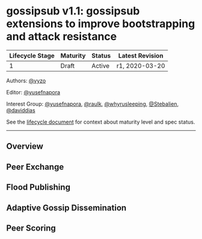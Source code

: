 # gossipsub v1.1: gossipsub extensions to improve bootstrapping and attack resistance

| Lifecycle Stage | Maturity       | Status | Latest Revision |
|-----------------|----------------|--------|-----------------|
| 1               | Draft          | Active | r1, 2020-03-20  |


Authors: [@vyzo]

Editor: [@yusefnapora]

Interest Group: [@yusefnapora], [@raulk], [@whyrusleeping], [@Stebalien], [@daviddias]

[@whyrusleeping]: https://github.com/whyrusleeping
[@yusefnapora]: https://github.com/yusefnapora
[@raulk]: https://github.com/raulk
[@vyzo]: https://github.com/vyzo
[@Stebalien]: https://github.com/Stebalien
[@daviddias]: https://github.com/daviddias

See the [lifecycle document][lifecycle-spec] for context about maturity level
and spec status.

[lifecycle-spec]: https://github.com/libp2p/specs/blob/master/00-framework-01-spec-lifecycle.md

---

## Overview

## Peer Exchange

## Flood Publishing

## Adaptive Gossip Dissemination

## Peer Scoring
